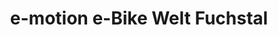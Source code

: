 ---
title: "e-motion e-Bike Welt Fuchstal"
url: /fuchstal/e-motion-e-bike-welt-fuchstal/
shop: Fahrrad
---